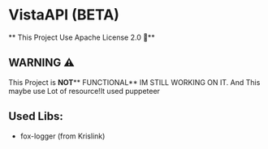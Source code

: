 # VistaAPI (BETA)

** This Project Use Apache License 2.0 🥰**
## WARNING ⚠️

This Project is **NOT**** FUNCTIONAL** IM STILL WORKING ON IT.
And
This maybe use Lot of resource!It used puppeteer

## Used Libs:
- fox-logger (from Krislink)



